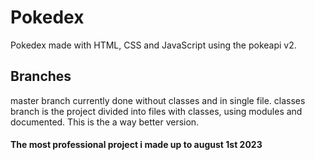 # Pokedex
Pokedex made with HTML, CSS and JavaScript using the pokeapi v2.

## Branches
master branch currently done without classes and in single file.
classes branch is the project divided into files with classes, using modules and documented. This is the a way better version.

#### The most professional project i made up to august 1st 2023